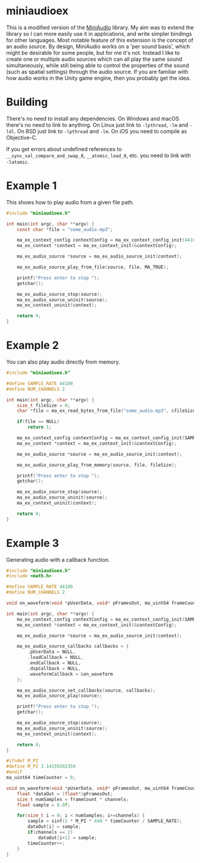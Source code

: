 # miniaudioex
This is a modified version of the [MiniAudio](https://github.com/mackron/miniaudio) library. My aim was to extend the library so I can more easily use it in applications, and write simpler bindings for other languages. Most notable feature of this extension is the concept of an audio source. By design, MiniAudio works on a 'per sound basis', which might be desirable for some people, but for me it's not. Instead I like to create one or multiple audio sources which can all play the same sound simultaneously, while still being able to control the properties of the sound (such as spatial settings) through the audio source. If you are familiar with how audio works in the Unity game engine, then you probably get the idea.

# Building
There's no need to install any dependencies. On Windows and macOS there's no need to link to  anything. On Linux just link to `-lpthread`, `-lm` and `-ldl`. On BSD just link to `-lpthread` and `-lm`. On iOS you need to compile as Objective-C.

If you get errors about undefined references to `__sync_val_compare_and_swap_8`, `__atomic_load_8`, etc. you need to link with `-latomic`.

# Example 1
This shows how to play audio from a given file path.
```c
#include "miniaudioex.h"

int main(int argc, char **argv) {
    const char *file = "some_audio.mp3";

    ma_ex_context_config contextConfig = ma_ex_context_config_init(44100, 2);
    ma_ex_context *context = ma_ex_context_init(&contextConfig);

    ma_ex_audio_source *source = ma_ex_audio_source_init(context);

    ma_ex_audio_source_play_from_file(source, file, MA_TRUE);

    printf("Press enter to stop ");
    getchar();

    ma_ex_audio_source_stop(source);
    ma_ex_audio_source_uninit(source);
    ma_ex_context_uninit(context);

    return 0;
}
```
# Example 2
You can also play audio directly from memory.
```c
#include "miniaudioex.h"

#define SAMPLE_RATE 44100
#define NUM_CHANNELS 2

int main(int argc, char **argv) {
    size_t fileSize = 0;
    char *file = ma_ex_read_bytes_from_file("some_audio.mp3", &fileSize);

    if(file == NULL)
        return 1;

    ma_ex_context_config contextConfig = ma_ex_context_config_init(SAMPLE_RATE, NUM_CHANNELS);
    ma_ex_context *context = ma_ex_context_init(&contextConfig);

    ma_ex_audio_source *source = ma_ex_audio_source_init(context);

    ma_ex_audio_source_play_from_memory(source, file, fileSize);

    printf("Press enter to stop ");
    getchar();

    ma_ex_audio_source_stop(source);
    ma_ex_audio_source_uninit(source);
    ma_ex_context_uninit(context);

    return 0;
}
```
# Example 3
Generating audio with a callback function.
```c
#include "miniaudioex.h"
#include <math.h>

#define SAMPLE_RATE 44100
#define NUM_CHANNELS 2

void on_waveform(void *pUserData, void* pFramesOut, ma_uint64 frameCount, ma_uint32 channels);

int main(int argc, char **argv) {
    ma_ex_context_config contextConfig = ma_ex_context_config_init(SAMPLE_RATE, NUM_CHANNELS);
    ma_ex_context *context = ma_ex_context_init(&contextConfig);

    ma_ex_audio_source *source = ma_ex_audio_source_init(context);

    ma_ex_audio_source_callbacks callbacks = {
        .pUserData = NULL,
        .loadCallback = NULL,
        .endCallback = NULL,
        .dspCallback = NULL,
        .waveformCallback = &on_waveform
    };

    ma_ex_audio_source_set_callbacks(source, callbacks);
    ma_ex_audio_source_play(source);

    printf("Press enter to stop ");
    getchar();

    ma_ex_audio_source_stop(source);
    ma_ex_audio_source_uninit(source);
    ma_ex_context_uninit(context);

    return 0;
}

#ifndef M_PI
#define M_PI 3.14159265359
#endif
ma_uint64 timeCounter = 0;

void on_waveform(void *pUserData, void* pFramesOut, ma_uint64 frameCount, ma_uint32 channels) {
    float *dataOut = (float*)pFramesOut;
    size_t numSamples = frameCount * channels;
    float sample = 0.0f;

    for(size_t i = 0; i < numSamples; i+=channels) {
        sample = sinf(2 * M_PI * 440 * timeCounter / SAMPLE_RATE);
        dataOut[i] = sample;
        if(channels == 2)
            dataOut[i+1] = sample;
        timeCounter++;
    }
}
```